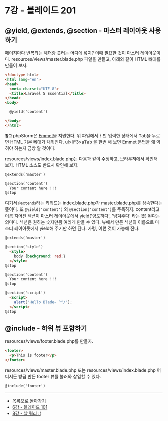 # 7강 - 블레이드 201

## @yield, @extends, @section - 마스터 레이아웃 사용하기

페이지마다 반복되는 헤더랑 풋터는 어디에 넣지? 이때 필요한 것이 마스터 레이아웃이다. resources/views/master.blade.php 파일을 만들고, 아래와 같이 HTML 뼈대를 만들어 보자.

```html
<!doctype html>
<html lang="en">
<head>
  <meta charset="UTF-8">
  <title>Laravel 5 Essential</title>
</head>
<body>

  @yield('content')

</body>
</html>
```

**`참고`** phpStorm은 [Emmet](http://docs.emmet.io/)을 지원한다. 위 파일에서 `!` 만 입력한 상태에서 <kbd>Tab</kbd>을 누르면 HTML 기본 뼈대가 채워진다. ul>li*3>a<kbd>Tab</kbd> 을 한번 해 보면 Emmet 문법을 왜 익혀야 하는지 금방 알 것이다.

resources/views/index.blade.php는 다음과 같이 수정하고, 브라우저에서 확인해 보자. HTML 소스도 반드시 확인해 보자.

```html
@extends('master')

@section('content')
  Your content here !!!
@stop
```

여기서 `@extends`라는 키워드는 index.blade.php가 master.blade.php를 상속한다는 뜻이다. 또 `@yield('content')` 와 `@section('content')`를 주목하자. content라고 이름 지어진 섹션이 마스터 레이아웃에서 yield('양도하다', '넘겨주다' 라는 뜻) 된다는 의미다. 섹션은 원하는 숫자만큼 여러개 만들 수 있다. 뷰에서 만든 섹션의 이름으로 마스터 레이아웃에서 yield해 주기만 하면 된다. 가령, 이런 것이 가능해 진다.

```html
@extends('master')

@section('style')
  <style>
    body {background: red;}
  </style>
@stop

@section('content')
  Your content here !!!
@stop

@section('script')
  <script>
    alert("Hello Blade~ ^^/");
  </script>
@stop
```

## @include - 하위 뷰 포함하기

resources/views/footer.blade.php를 만들자.

```html
<footer>
  <p>This is footer</p>
</footer>
```

resources/views/master.blade.php 또는 resources/views/index.blade.php 어디서든 방금 만든 footer 뷰를 불러와 삽입할 수 있다.

```html
@include('footer')
```

<!--@start-->
---

- [목록으로 돌아가기](../readme.md)
- [6강 - 블레이드 101](06-blade-101.md)
- [8강 - 날 쿼리 :(](08-raw-queries.md)
<!--@end-->
